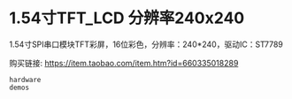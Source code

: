 # 1.54寸TFT_LCD 分辨率240x240

1.54寸SPI串口模块TFT彩屏，16位彩色，分辨率：240*240，驱动IC：ST7789

购买链接: https://item.taobao.com/item.htm?id=660335018289

```{toctree}
hardware
demos
```

